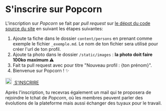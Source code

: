 # S'inscrire sur Popcorn

L'inscription sur _Popcorn_ se fait par _pull request_ sur [le dépot du code source du site](https://github.com/popcorn-nantes/popcorn-nantes#cr%C3%A9er-son-profil) en suivant les étapes suivantes:

1. Ajoute ta fiche dans le dossier `content/persons` en prenant comme exemple le fichier `_exemple.md`. Le nom de ton fichier sera utilisé pour créer l'url de ton profil.
2. Ajoute ta photo dans le dossier `/static/images` : **la photo doit faire 100ko maximum ⚠️**
3. Fait ta pull request avec pour titre "Nouveau profil : {ton prénom}".
4. Bienvenue sur Popcorn ! ✨

<div class="has-text-centered section">
<a class="button is-primary" href="https://github.com/popcorn-nantes/popcorn-nantes"><img style="width:20px;margin-right:5px" src="/images/github.svg"> S'INSCRIRE </a>
</div>

Après l'inscription, tu recevras également un mail qui te proposera de rejoindre le tchat de _Popcorn_, où les membres peuvent parler des évolutions de la plateforme mais aussi échanger des tuyaux pour le travail.
